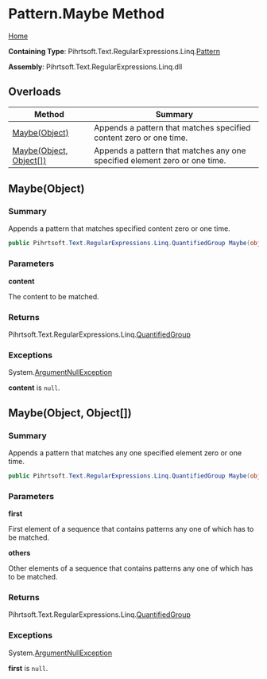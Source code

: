 # Pattern\.Maybe Method

[Home](../../../../../../README.md)

**Containing Type**: Pihrtsoft\.Text\.RegularExpressions\.Linq\.[Pattern](../README.md)

**Assembly**: Pihrtsoft\.Text\.RegularExpressions\.Linq\.dll

## Overloads

| Method | Summary |
| ------ | ------- |
| [Maybe(Object)](#Pihrtsoft_Text_RegularExpressions_Linq_Pattern_Maybe_System_Object_) | Appends a pattern that matches specified content zero or one time\. |
| [Maybe(Object, Object\[\])](#Pihrtsoft_Text_RegularExpressions_Linq_Pattern_Maybe_System_Object_System_Object___) | Appends a pattern that matches any one specified element zero or one time\. |

## Maybe\(Object\) <a name="Pihrtsoft_Text_RegularExpressions_Linq_Pattern_Maybe_System_Object_"></a>

### Summary

Appends a pattern that matches specified content zero or one time\.

```csharp
public Pihrtsoft.Text.RegularExpressions.Linq.QuantifiedGroup Maybe(object content)
```

### Parameters

**content**

The content to be matched\.

### Returns

Pihrtsoft\.Text\.RegularExpressions\.Linq\.[QuantifiedGroup](../../QuantifiedGroup/README.md)

### Exceptions

System\.[ArgumentNullException](https://docs.microsoft.com/en-us/dotnet/api/system.argumentnullexception)

**content** is `null`\.

## Maybe\(Object, Object\[\]\) <a name="Pihrtsoft_Text_RegularExpressions_Linq_Pattern_Maybe_System_Object_System_Object___"></a>

### Summary

Appends a pattern that matches any one specified element zero or one time\.

```csharp
public Pihrtsoft.Text.RegularExpressions.Linq.QuantifiedGroup Maybe(object first, params object[] others)
```

### Parameters

**first**

First element of a sequence that contains patterns any one of which has to be matched\.

**others**

Other elements of a sequence that contains patterns any one of which has to be matched\.

### Returns

Pihrtsoft\.Text\.RegularExpressions\.Linq\.[QuantifiedGroup](../../QuantifiedGroup/README.md)

### Exceptions

System\.[ArgumentNullException](https://docs.microsoft.com/en-us/dotnet/api/system.argumentnullexception)

**first** is `null`\.

